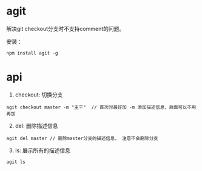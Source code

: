 # agit
解决git checkout分支时不支持comment的问题。

安装：
```
npm install agit -g
```

# api
1. checkout: 切换分支
  ```
  agit checkout master -m "主干"  // 首次时最好加 -m 添加描述信息，后面可以不用再加
  ```

2. del: 删除描述信息
  ```
  agit del master // 删除master分支的描述信息， 注意不会删除分支
  ```

3. ls: 展示所有的描述信息
  ```
  agit ls
  ```